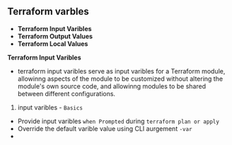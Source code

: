 ## Terraform varbles
- **Terraform Input Varibles**
- **Terraform Output Values**
- **Terraform Local Values**

**Terraform Input Varibles**
- terraform input varibles serve as input varibles for a Terraform module, allowinng aspects of the module to be customized without altering the module's own source code, and allowinng modules to be shared between different configurations.
1. input varibles - `Basics`
- Provide input varibles `when Prompted` during `terraform plan or apply`
- Override the default varible value using  CLI aurgement `-var`
-
